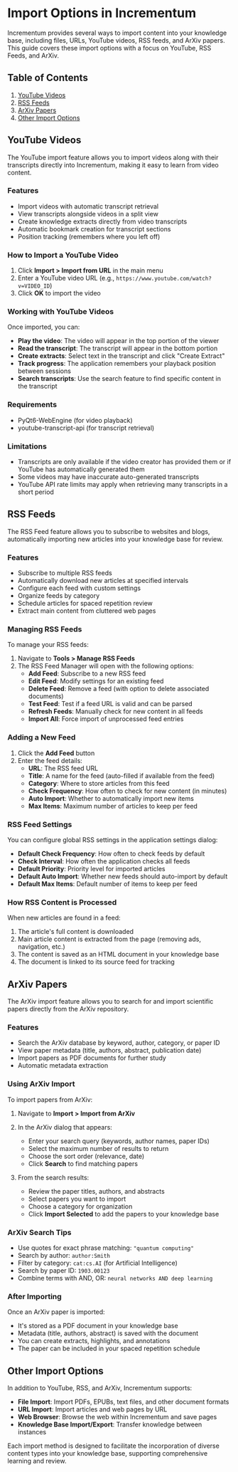 # Import Options in Incrementum

Incrementum provides several ways to import content into your knowledge base, including files, URLs, YouTube videos, RSS feeds, and ArXiv papers. This guide covers these import options with a focus on YouTube, RSS Feeds, and ArXiv.

## Table of Contents

1. [YouTube Videos](#youtube-videos)
2. [RSS Feeds](#rss-feeds)
3. [ArXiv Papers](#arxiv-papers)
4. [Other Import Options](#other-import-options)

## YouTube Videos

The YouTube import feature allows you to import videos along with their transcripts directly into Incrementum, making it easy to learn from video content.

### Features

- Import videos with automatic transcript retrieval
- View transcripts alongside videos in a split view
- Create knowledge extracts directly from video transcripts
- Automatic bookmark creation for transcript sections
- Position tracking (remembers where you left off)

### How to Import a YouTube Video

1. Click **Import > Import from URL** in the main menu
2. Enter a YouTube video URL (e.g., `https://www.youtube.com/watch?v=VIDEO_ID`)
3. Click **OK** to import the video

### Working with YouTube Videos

Once imported, you can:

- **Play the video**: The video will appear in the top portion of the viewer
- **Read the transcript**: The transcript will appear in the bottom portion
- **Create extracts**: Select text in the transcript and click "Create Extract"
- **Track progress**: The application remembers your playback position between sessions
- **Search transcripts**: Use the search feature to find specific content in the transcript

### Requirements

- PyQt6-WebEngine (for video playback)
- youtube-transcript-api (for transcript retrieval)

### Limitations

- Transcripts are only available if the video creator has provided them or if YouTube has automatically generated them
- Some videos may have inaccurate auto-generated transcripts
- YouTube API rate limits may apply when retrieving many transcripts in a short period

## RSS Feeds

The RSS Feed feature allows you to subscribe to websites and blogs, automatically importing new articles into your knowledge base for review.

### Features

- Subscribe to multiple RSS feeds
- Automatically download new articles at specified intervals
- Configure each feed with custom settings
- Organize feeds by category
- Schedule articles for spaced repetition review
- Extract main content from cluttered web pages

### Managing RSS Feeds

To manage your RSS feeds:

1. Navigate to **Tools > Manage RSS Feeds**
2. The RSS Feed Manager will open with the following options:
   - **Add Feed**: Subscribe to a new RSS feed
   - **Edit Feed**: Modify settings for an existing feed
   - **Delete Feed**: Remove a feed (with option to delete associated documents)
   - **Test Feed**: Test if a feed URL is valid and can be parsed
   - **Refresh Feeds**: Manually check for new content in all feeds
   - **Import All**: Force import of unprocessed feed entries

### Adding a New Feed

1. Click the **Add Feed** button
2. Enter the feed details:
   - **URL**: The RSS feed URL
   - **Title**: A name for the feed (auto-filled if available from the feed)
   - **Category**: Where to store articles from this feed
   - **Check Frequency**: How often to check for new content (in minutes)
   - **Auto Import**: Whether to automatically import new items
   - **Max Items**: Maximum number of articles to keep per feed

### RSS Feed Settings

You can configure global RSS settings in the application settings dialog:

- **Default Check Frequency**: How often to check feeds by default
- **Check Interval**: How often the application checks all feeds
- **Default Priority**: Priority level for imported articles
- **Default Auto Import**: Whether new feeds should auto-import by default
- **Default Max Items**: Default number of items to keep per feed

### How RSS Content is Processed

When new articles are found in a feed:

1. The article's full content is downloaded
2. Main article content is extracted from the page (removing ads, navigation, etc.)
3. The content is saved as an HTML document in your knowledge base
4. The document is linked to its source feed for tracking

## ArXiv Papers

The ArXiv import feature allows you to search for and import scientific papers directly from the ArXiv repository.

### Features

- Search the ArXiv database by keyword, author, category, or paper ID
- View paper metadata (title, authors, abstract, publication date)
- Import papers as PDF documents for further study
- Automatic metadata extraction

### Using ArXiv Import

To import papers from ArXiv:

1. Navigate to **Import > Import from ArXiv**
2. In the ArXiv dialog that appears:
   - Enter your search query (keywords, author names, paper IDs)
   - Select the maximum number of results to return
   - Choose the sort order (relevance, date)
   - Click **Search** to find matching papers

3. From the search results:
   - Review the paper titles, authors, and abstracts
   - Select papers you want to import
   - Choose a category for organization
   - Click **Import Selected** to add the papers to your knowledge base

### ArXiv Search Tips

- Use quotes for exact phrase matching: `"quantum computing"`
- Search by author: `author:Smith`
- Filter by category: `cat:cs.AI` (for Artificial Intelligence)
- Search by paper ID: `1903.00123`
- Combine terms with AND, OR: `neural networks AND deep learning`

### After Importing

Once an ArXiv paper is imported:

- It's stored as a PDF document in your knowledge base
- Metadata (title, authors, abstract) is saved with the document
- You can create extracts, highlights, and annotations
- The paper can be included in your spaced repetition schedule

## Other Import Options

In addition to YouTube, RSS, and ArXiv, Incrementum supports:

- **File Import**: Import PDFs, EPUBs, text files, and other document formats
- **URL Import**: Import articles and web pages by URL
- **Web Browser**: Browse the web within Incrementum and save pages
- **Knowledge Base Import/Export**: Transfer knowledge between instances

Each import method is designed to facilitate the incorporation of diverse content types into your knowledge base, supporting comprehensive learning and review. 